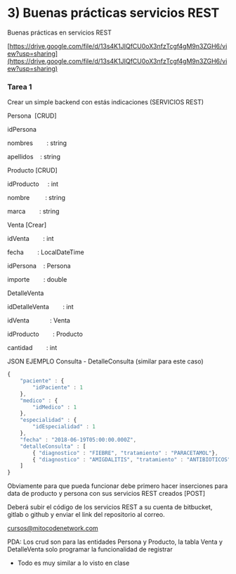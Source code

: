 # 3) Buenas prácticas servicios REST

Buenas prácticas en servicios REST

[https://drive.google.com/file/d/13s4K1JIQfCU0oX3nfzTcgf4gM9n3ZGH6/view?usp=sharing](https://drive.google.com/file/d/13s4K1JIQfCU0oX3nfzTcgf4gM9n3ZGH6/view?usp=sharing)

### Tarea 1

Crear un simple backend con estás indicaciones (SERVICIOS REST)

Persona  [CRUD]

idPersona

nombres        : string

apellidos    : string

Producto [CRUD]

idProducto     : int

nombre         : string

marca        : string

Venta [Crear]

idVenta        : int

fecha        : LocalDateTime

idPersona    : Persona

importe        : double

DetalleVenta

idDetalleVenta        : int

idVenta            : Venta

idProducto        : Producto

cantidad        : int

JSON EJEMPLO Consulta - DetalleConsulta (similar para este caso)

```jsx
{
    "paciente" : {
        "idPaciente" : 1
    },
    "medico" : {
        "idMedico" : 1
    },
    "especialidad" : {
        "idEspecialidad" : 1
    },
    "fecha" : "2018-06-19T05:00:00.000Z",
    "detalleConsulta" : [
        { "diagnostico" : "FIEBRE", "tratamiento" : "PARACETAMOL"},    
        { "diagnostico" : "AMIGDALITIS", "tratamiento" : "ANTIBIOTICOS"}
    ]
}
```

Obviamente para que pueda funcionar debe primero hacer inserciones para data de producto y persona con sus servicios REST creados [POST]

Deberá subir el código de los servicios REST a su cuenta de bitbucket, gitlab o github y enviar el link del repositorio al correo.

cursos@mitocodenetwork.com

PDA: Los crud son para las entidades Persona y Producto, la tabla Venta y DetalleVenta solo programar la funcionalidad de registrar

- Todo es muy similar a lo visto en clase
